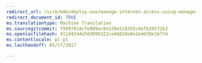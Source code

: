 ```yaml
---
redirect_url: /sccm/mdm/deploy-use/manage-internet-access-using-managed-browser-policies
redirect_document_id: TRUE
ms.translationtype: Machine Translation
ms.sourcegitcommit: f9097014c7e988ec8e139e518355c4efb19172b3
ms.openlocfilehash: 911d4244e503096322ce68820e8e2e4d38e167fd
ms.contentlocale: pl-pl
ms.lasthandoff: 05/17/2017

---
```


